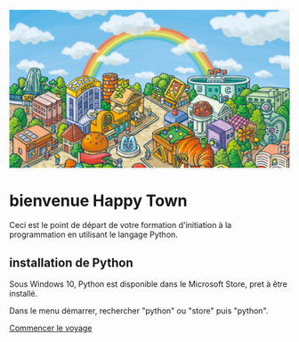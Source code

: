 ![hello](img/city.jpeg)
# bienvenue Happy Town

Ceci est le point de départ de votre formation d'initiation à la programmation en utilisant le langage Python.

## installation de Python

Sous Windows 10, Python est disponible dans le Microsoft Store, pret à être installé.

Dans le menu démarrer, rechercher "python" ou "store" puis "python".

[Commencer le voyage](HappyTown.ipynb)